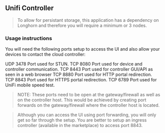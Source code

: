 ## Unifi Controller 

> To allow for persistant storage, this application has a dependency on Longhorn and therefore you will require a minimum or 3 nodes.

### Usage instructions

You will need the following ports setup to access the UI and also allow your devices to contact the cloud controller:

UDP 	3478 	Port used for STUN.
TCP 	8080 	Port used for device and controller communication.
TCP 	8443 	Port used for controller GUI/API as seen in a web browser
TCP 	8880 	Port used for HTTP portal redirection.
TCP 	8843 	Port used for HTTPS portal redirection.
TCP 	6789 	Port used for UniFi mobile speed test.

>  NOTE: These ports need to be open at the gateway/firewall as well as on the controller host. This would be achieved by creating port forwards on the gateway/firewall where the controller host is located.

> Although you can access the UI using port forwarding, you will only get so far through the setup. You are better to setup an ingress controller (available in the marketplace) to access port 8843.

```




